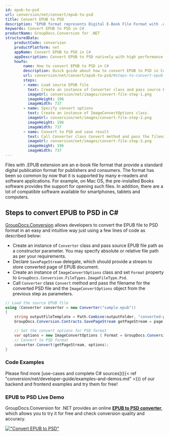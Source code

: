 ```yaml
---
id: epub-to-psd
url: conversion/net/convert/epub-to-psd
title: Convert EPUB to PSD
description: "EPUB format represents Digital E-Book File Format with .epub extension. Learn how to convert EPUB to PSD file programmatically in C# language using GroupDocs.Conversion for .NET library."
keywords: Convert EPUB to PSD in C#
productName: GroupDocs.Conversion for .NET
structuredData:
    productCode: conversion
    productPlatform: net
    appName: Convert EPUB to PSD in C#
    appDescription: Convert EPUB to PSD natively with high performance using C# language and server side GroupDocs.Conversion for .NET APIs, without the use of any software like Microsoft or Open Office.
    howTo:
        name: How to convert EPUB to PSD in C# 
        description: Quick guide about how to convert EPUB to PSD in C# with high performance and accuracy.
        url: conversion/net/convert/epub-to-psd/#steps-to-convert-epub-to-psd-in-c
        steps:
        - name: Load source EPUB file 
          text: Create an instance of Converter class and pass source EPUB file path as a constructor parameter. You may specify absolute or relative file path as per your requirements. 
          imageUrl: conversion/net/images/convert-file-step-1.png
          imageHeight: 196
          imageWidth: 737
        - name: Specify convert options 
          text: Create an instance of ImageConvertOptions class.
          imageUrl: conversion/net/images/convert-file-step-2.png
          imageHeight: 196
          imageWidth: 737
        - name: Convert to PSD and save result 
          text: Call Converter class Convert method and pass the filename for the converted HTML file and the ImageConvertOptions object from the previous step as parameters.
          imageUrl: conversion/net/images/convert-file-step-3.png
          imageHeight: 196
          imageWidth: 737
---
```


Files with .EPUB extension are an e-book file format that provide a standard digital publication format for publishers and consumers. The format has been so common by now that it is supported by many e-readers and software applications. For example, on Mac OS, the pre-installed Books software provides the support for opening such files. In addition, there are a lot of compatible software available for smartphones, tablets and computers.

## Steps to convert EPUB to PSD in C#

[GroupDocs.Conversion](https://products.groupdocs.com/conversion/net) allows developers to convert the EPUB file to PSD format in an easy and intuitive way just using a few lines of code as described below:

* Create an instance of `Converter` class and pass source EPUB file path as a constructor parameter. You may specify absolute or relative file path as per your requirements. 
* Declare `SavePageStream` delegate, which should provide a stream to store converted page of EPUB document.
* Create an instance of `ImageConvertOptions` class and set `Format` property to `GroupDocs.Conversion.FileTypes.ImageFileType.Psd`.
* Call `Converter` class `Convert` method and pass the filename for the converted PSD file and the `ImageConvertOptions` object from the previous step as parameters.

```csharp
// Load the source EPUB file
using (Converter converter = new Converter("sample.epub"))
{
    string outputFileTemplate = Path.Combine(outputFolder, "converted-page-{0}.psd");
    GroupDocs.Conversion.Contracts.SavePageStream getPageStream = page => new FileStream(string.Format(outputFileTemplate, page), FileMode.Create);

    // Set the convert options for PSD format
    var options = new ImageConvertOptions { Format = GroupDocs.Conversion.FileTypes.ImageFileType.Psd };   
    // Convert to PSD format
    converter.Convert(getPageStream, options);
}
```

### Code Examples

Please find more [use-cases and complete C# sources]({{< ref "conversion/net/developer-guide/examples-and-demos.md" >}}) of our backend and frontend examples and try them for free!

### EPUB to PSD Live Demo

GroupDocs.Conversion for .NET provides an online [**EPUB to PSD converter**](https://products.groupdocs.app/conversion/epub-to-psd), which allows you to try it for free and check conversion quality and accuracy.

[!["Convert EPUB to PSD"](conversion/net/images/convert-to-psd/convert-epub-to-psd.png)](https://products.groupdocs.app/conversion/epub-to-psd)